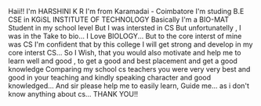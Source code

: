 Haii!! 
I'm HARSHINI K R
I'm from Karamadai - Coimbatore
I'm studing B.E CSE in KGiSL INSTITUTE OF TECHNOLOGY
Basically I'm a BIO-MAT Student in my school level
But I was intersted in CS But unfortunatelly , I was in the Take to bio...
I Love BIOLOGY... But to the core interst of mine was CS
I'm confident that by this college I will get strong and develop in my core interst CS...
So  I Wish, that you would also motivate and help me to learn well and good , to get a good and best placement and get a good knowledge
Comparing my school cs teachers you were very very best and good in your teaching and kindly speaking character and good knowledged...
And sir please help me to easily learn, Guide me... as i don't know anything about cs...
THANK YOU!!
